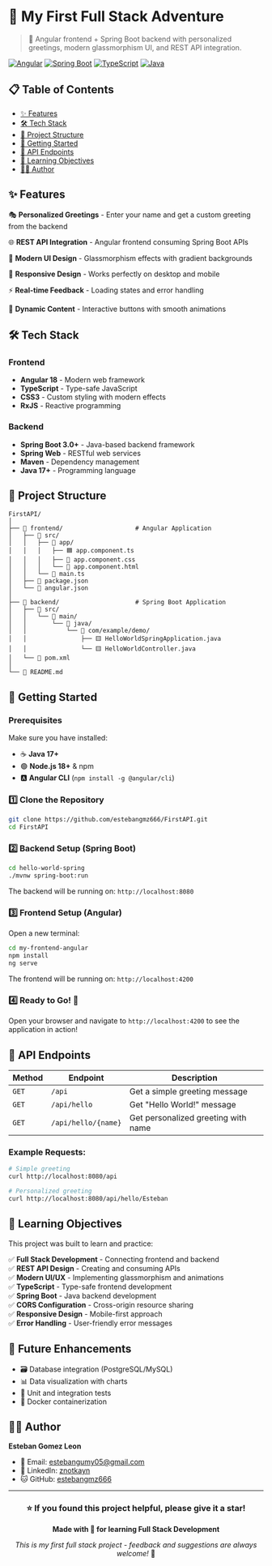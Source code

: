 # 🚀 My First Full Stack Adventure

> 🎯 Angular frontend + Spring Boot backend with personalized greetings, modern glassmorphism UI, and REST API integration.

[![Angular](https://img.shields.io/badge/Angular-18-red?style=for-the-badge&logo=angular)](https://angular.io/)
[![Spring Boot](https://img.shields.io/badge/Spring%20Boot-3.0+-green?style=for-the-badge&logo=springboot)](https://spring.io/projects/spring-boot)
[![TypeScript](https://img.shields.io/badge/TypeScript-5.0+-blue?style=for-the-badge&logo=typescript)](https://www.typescriptlang.org/)
[![Java](https://img.shields.io/badge/Java-17+-orange?style=for-the-badge&logo=openjdk)](https://openjdk.org/)

## 📋 Table of Contents

- [✨ Features](#-features)
- [🛠 Tech Stack](#-tech-stack)
- [📁 Project Structure](#-project-structure)
- [🚀 Getting Started](#-getting-started)
- [🔗 API Endpoints](#-api-endpoints)
- [🎯 Learning Objectives](#-learning-objectives)
- [👨‍💻 Author](#-author)

## ✨ Features

🎭 **Personalized Greetings** - Enter your name and get a custom greeting from the backend
  
🌐 **REST API Integration** - Angular frontend consuming Spring Boot APIs

🎨 **Modern UI Design** - Glassmorphism effects with gradient backgrounds

📱 **Responsive Design** - Works perfectly on desktop and mobile

⚡ **Real-time Feedback** - Loading states and error handling

🔄 **Dynamic Content** - Interactive buttons with smooth animations

## 🛠 Tech Stack

### Frontend
- **Angular 18** - Modern web framework
- **TypeScript** - Type-safe JavaScript
- **CSS3** - Custom styling with modern effects
- **RxJS** - Reactive programming

### Backend  
- **Spring Boot 3.0+** - Java-based backend framework
- **Spring Web** - RESTful web services
- **Maven** - Dependency management
- **Java 17+** - Programming language

## 📁 Project Structure

```
FirstAPI/
│
├── 📂 frontend/                    # Angular Application
│   ├── 📂 src/
│   │   ├── 📂 app/
│   │   │   ├── 🟦 app.component.ts
│   │   │   ├── 🎨 app.component.css
│   │   │   └── 📄 app.component.html
│   │   └── 📄 main.ts
│   ├── 📄 package.json
│   └── 📄 angular.json
│
├── 📂 backend/                     # Spring Boot Application  
│   ├── 📂 src/
│   │   └── 📂 main/
│   │       └── 📂 java/
│   │           └── 📂 com/example/demo/
│   │               ├── 🟨 HelloWorldSpringApplication.java
│   │               └── 🟨 HelloWorldController.java
│   └── 📄 pom.xml
│
└── 📖 README.md
```

## 🚀 Getting Started

### Prerequisites

Make sure you have installed:
- ☕ **Java 17+** 
- 🟢 **Node.js 18+** & npm
- 🅰️ **Angular CLI** (`npm install -g @angular/cli`)

### 1️⃣ Clone the Repository

```bash
git clone https://github.com/estebangmz666/FirstAPI.git
cd FirstAPI
```

### 2️⃣ Backend Setup (Spring Boot)

```bash
cd hello-world-spring
./mvnw spring-boot:run
```

The backend will be running on: `http://localhost:8080`

### 3️⃣ Frontend Setup (Angular)

Open a new terminal:

```bash
cd my-frontend-angular
npm install
ng serve
```

The frontend will be running on: `http://localhost:4200`

### 4️⃣ Ready to Go! 🎉

Open your browser and navigate to `http://localhost:4200` to see the application in action!

## 🔗 API Endpoints

| Method | Endpoint | Description |
|--------|----------|-------------|
| `GET` | `/api` | Get a simple greeting message |
| `GET` | `/api/hello` | Get "Hello World!" message |
| `GET` | `/api/hello/{name}` | Get personalized greeting with name |

### Example Requests:

```bash
# Simple greeting
curl http://localhost:8080/api

# Personalized greeting
curl http://localhost:8080/api/hello/Esteban
```

## 🎯 Learning Objectives

This project was built to learn and practice:

✅ **Full Stack Development** - Connecting frontend and backend  
✅ **REST API Design** - Creating and consuming APIs  
✅ **Modern UI/UX** - Implementing glassmorphism and animations  
✅ **TypeScript** - Type-safe frontend development  
✅ **Spring Boot** - Java backend development  
✅ **CORS Configuration** - Cross-origin resource sharing  
✅ **Responsive Design** - Mobile-first approach  
✅ **Error Handling** - User-friendly error messages  

## 🚀 Future Enhancements

- 🗃️ Database integration (PostgreSQL/MySQL)
- 📊 Data visualization with charts
- 🧪 Unit and integration tests
- 🐳 Docker containerization

## 👨‍💻 Author

**Esteban Gomez Leon**

- 📧 Email: [estebangumy05@gmail.com](mailto:estebangumy05@gmail.com)
- 💼 LinkedIn: [znotkayn](https://linkedin.com/in/znotkayn)  
- 🐱 GitHub: [estebangmz666](https://github.com/estebangmz666)

---

<div align="center">

### ⭐ If you found this project helpful, please give it a star!

**Made with 💜 for learning Full Stack Development**

*This is my first full stack project - feedback and suggestions are always welcome!* 🚀

</div>
